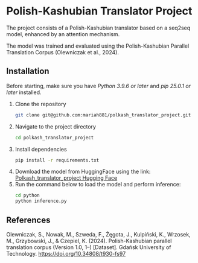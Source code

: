# Polish-Kashubian Translator Project

The project consists of a Polish-Kashubian translator based on a seq2seq model, enhanced by an attention mechanism.

The model was trained and evaluated using the Polish-Kashubian Parallel Translation Corpus (Olewniczak et al., 2024).

## Installation 
Before starting, make sure you have *Python 3.9.6 or later* and *pip 25.0.1 or later* installed.
1. Clone the repository
    ```bash
   git clone git@github.com:mariah881/polkash_translator_project.git
    ```
2. Navigate to the project directory
    ```bash
    cd polkash_translator_project
    ```
3. Install dependencies
    ```bash
    pip install -r requirements.txt
    ```
4. Download the model from HuggingFace using the link:
    [Polkash_translator_project Hugging Face](https://huggingface.co/hmaria/polkash_translator_project)
4. Run the command below to load the model and perform inference:
    ```bash
    cd python
    python inference.py
    ```



## References

Olewniczak, S., Nowak, M., Szweda, F., Źęgota, J., Kulpiński, K., Wrzosek, M., Grzybowski, J., & Czepiel, K. (2024). Polish-Kashubian parallel translation corpus (Version 1.0, 1–) [Dataset]. Gdańsk University of Technology. https://doi.org/10.34808/t930-fs97



